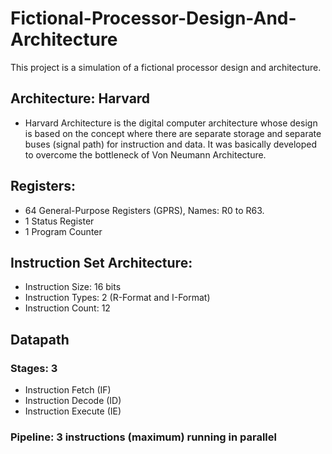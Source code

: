 # Fictional-Processor-Design-And-Architecture
This project is a simulation of a fictional processor design and architecture.

## Architecture: Harvard
- Harvard Architecture is the digital computer architecture whose design is based on the concept
where there are separate storage and separate buses (signal path) for instruction and
data. It was basically developed to overcome the bottleneck of Von Neumann Architecture.
## Registers:
- 64 General-Purpose Registers (GPRS), Names: R0 to R63.
- 1 Status Register
- 1 Program Counter
## Instruction Set Architecture:
- Instruction Size: 16 bits
- Instruction Types: 2 (R-Format and I-Format)
- Instruction Count: 12
## Datapath
### Stages: 3
- Instruction Fetch (IF)
- Instruction Decode (ID)
- Instruction Execute (IE)
### Pipeline: 3 instructions (maximum) running in parallel
